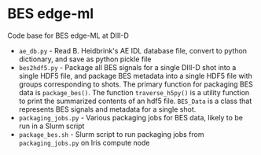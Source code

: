 # BES edge-ml

Code base for BES edge-ML at DIII-D

- `ae_db.py` - Read B. Heidbrink's AE IDL database file, convert to python dictionary, 
and save as python pickle file
- `bes2hdf5.py` - Package all BES signals for a single DIII-D shot into a single 
HDF5 file, and package BES metadata into a single HDF5 file with groups corresponding 
to shots.  The primary function for packaging BES data is `package_bes()`.  The function 
`traverse_h5py()` is a utility function to print the summarized contents of an hdf5 file.
`BES_Data` is a class that represents BES signals and metadata for a single shot.
- `packaging_jobs.py` - Various packaging jobs for BES data, likely to be run in a Slurm script
- `package_bes.sh` - Slurm script to run packaging jobs from `packaging_jobs.py` 
on Iris compute node
